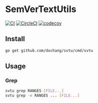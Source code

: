 # SemVerTextUtils

[![CI](https://github.com/dochang/svtu/actions/workflows/ci.yml/badge.svg)](https://github.com/dochang/svtu/actions/workflows/ci.yml)
[![CircleCI](https://dl.circleci.com/status-badge/img/gh/dochang/svtu/tree/master.svg?style=svg)](https://dl.circleci.com/status-badge/redirect/gh/dochang/svtu/tree/master)
[![codecov](https://codecov.io/gh/dochang/svtu/branch/master/graph/badge.svg)](https://codecov.io/gh/dochang/svtu)

## Install

```sh
go get github.com/dochang/svtu/cmd/svtu
```

## Usage

### Grep

```sh
svtu grep RANGES [FILE...]
svtu grep -e RANGES ... [FILE...]
```

